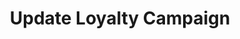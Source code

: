 ---
title: Update Loyalty Campaign
type: endpoint
category: 639ba2628407100061f5faac
slug: update-loyalty-program
parentDoc: 639ba2658407100061f5fab6
hidden: false
order: 4
---
